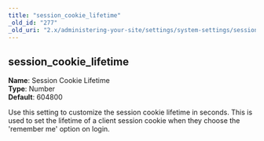 ```yaml
---
title: "session_cookie_lifetime"
_old_id: "277"
_old_uri: "2.x/administering-your-site/settings/system-settings/session_cookie_lifetime"
---
```


session\_cookie\_lifetime
-------------------------

**Name**: Session Cookie Lifetime   
**Type**: Number   
**Default**: 604800

Use this setting to customize the session cookie lifetime in seconds. This is used to set the lifetime of a client session cookie when they choose the 'remember me' option on login.